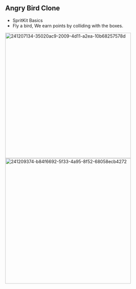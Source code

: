 ## Angry Bird Clone

- SpritKit Basics
- Fly a bird, We earn points by colliding with the boxes.

<img width="400" alt="241207134-35020ac9-2009-4d11-a2ea-10b68257578d" src="https://github.com/sevvalmertoglu/Angry-Bird-Clone/assets/79595517/6239c2a3-b7b0-466d-86a1-3fcb7e9897c0">
<img width="400" alt="241209374-b84f6692-5f33-4a95-8f52-68058ecb4272" src="https://github.com/sevvalmertoglu/Angry-Bird-Clone/assets/79595517/1c91a09b-c073-42bc-b983-bfeb019bfc26">
